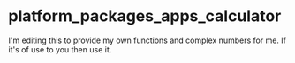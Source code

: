 platform_packages_apps_calculator
=================================
I'm editing this to provide my own functions and complex numbers for me. If it's of use to you then use it.
